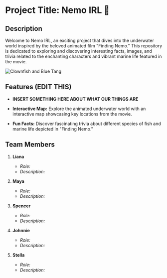 # Project Title: Nemo IRL 🐠

## Description

Welcome to Nemo IRL, an exciting project that dives into the underwater world inspired by the beloved animated film "Finding Nemo." This repository is dedicated to exploring and discovering interesting facts, images, and trivia related to the enchanting characters and vibrant marine life featured in the movie.

![Clownfish and Blue Tang](https://media-cldnry.s-nbcnews.com/image/upload/t_fit-760w,f_auto,q_auto:best/newscms/2016_18/1075561/finding-nemo-dory-today-160504-tease-02.jpg)

## Features (EDIT THIS)

- **INSERT SOMETHING HERE ABOUT WHAT OUR THINGS ARE**

- **Interactive Map:** Explore the animated underwater world with an interactive map showcasing key locations from the movie. 

- **Fun Facts:** Discover fascinating trivia about different species of fish and marine life depicted in "Finding Nemo."

## Team Members

1. **Liana**
   - *Role:* 
   - *Description:* 

2. **Maya**
   - *Role:* 
   - *Description:* 

3. **Spencer**
   - *Role:* 
   - *Description:*

4. **Johnnie**
   - *Role:*
   - *Description:*  

5. **Stella**
   - *Role:* 
   - *Description:*


